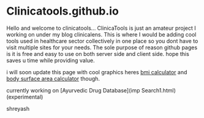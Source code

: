 # Clinicatools.github.io

Hello and welcome to clinicatools...
ClinicaTools is just an amateur project I working on under my blog clinicalens.
This is where I would be adding cool tools used in healthcare sector collectively in one place so you dont have to visit multiple sites for your needs.
The sole purpose of reason github pages is it is free and easy to use on both server side and client side.
hope this saves u time while providing value.

i will soon update this page with cool graphics
heres [bmi calculator](bmi.html) and [body surface area calculator](Bsabyme.html) though.

currently working on [Ayurvedic Drug Database](imp Search1.html) (experimental)

shreyash
